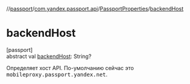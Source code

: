 //[passport](../../../index.md)/[com.yandex.passport.api](../index.md)/[PassportProperties](index.md)/[backendHost](backend-host.md)

# backendHost

[passport]\
abstract val [backendHost](backend-host.md): String?

Определяет хост API. По-умолчанию сейчас это <tt>mobileproxy.passport.yandex.net</tt>.

